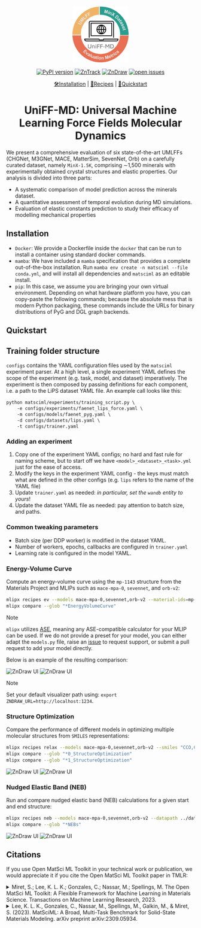 <div align="center">
<p align="center">
  <img src="uniff.png" alt="My Project Logo" width="150">
</p>



[![PyPI version](https://badge.fury.io/py/mlipx.svg)](https://badge.fury.io/py/mlipx)
[![ZnTrack](https://img.shields.io/badge/Powered%20by-ZnTrack-%23007CB0)](https://zntrack.readthedocs.io/en/latest/)
[![ZnDraw](https://img.shields.io/badge/works_with-ZnDraw-orange)](https://github.com/zincware/zndraw)
[![open issues](https://img.shields.io/badge/contributions-welcome-brightgreen.svg?style=flat)](https://github.com/basf/mlipx/issues)



[🛠️Installation](https://mlipx.readthedocs.io/en/latest/installation.html) |
[📜Recipes](https://mlipx.readthedocs.io/en/latest/recipes.html) |
[🚀Quickstart](https://mlipx.readthedocs.io/en/latest/quickstart.html)

</div>

<div style="text-align: center;">
    <h1>UniFF-MD: Universal Machine Learning Force Fields Molecular Dynamics</h1>
</div>

We present a comprehensive evaluation of six state-of-the-art UMLFFs (CHGNet, M3GNet,
MACE, MatterSim, SevenNet, Orb) on a carefully curated dataset, namely
`MinX-1.5K`, comprising ∼1,500 minerals with experimentally obtained crystal
structures and elastic properties. Our analysis is divided into three parts: 
-  A systematic comparison of model prediction across the minerals dataset.
-  A quantitative assessment of temporal evolution during MD simulations.
-  Evaluation of elastic constants prediction to study their efficacy of modelling mechanical properties

## Installation

- `Docker`: We provide a Dockerfile inside the `docker` that can be run to install a container using standard docker commands.
- `mamba`: We have included a `mamba` specification that provides a complete out-of-the-box installation. Run `mamba env create -n matsciml --file conda.yml`, and will install all dependencies and `matsciml` as an editable install.
- `pip`: In this case, we assume you are bringing your own virtual environment. Depending on what hardware platform you have, you can copy-paste the following commands; because the absolute mess that is modern Python packaging, these commands include the URLs for binary distributions of PyG and DGL graph backends.


## Quickstart

## Training folder structure

`configs` contains the YAML configuration files used by the `matsciml` experiment parser.
At a high level, a single experiment YAML defines the scope of the experiment (e.g. task,
model, and dataset) imperatively. The experiment is then composed by passing definitions
for each component, i.e. a path to the LiPS dataset YAML file. An example call looks
like this:

```console
python matsciml/experiments/training_script.py \
	-e configs/experiments/faenet_lips_force.yaml \
	-m configs/models/faenet_pyg.yaml \
	-d configs/datasets/lips.yaml \
	-t configs/trainer.yaml
```

### Adding an experiment

1. Copy one of the experiment YAML configs; no hard and fast rule for naming scheme,
but to start off we have `<model>_<dataset>_<task>.yml` just for the ease of access.
2. Modify the keys in the experiment YAML config - the keys must match what are
defined in the other configs (e.g. `lips` refers to the name of the YAML file)
3. Update `trainer.yaml` as needed: _in particular, set the `wandb` entity to yours_!
4. Update the dataset YAML file as needed: pay attention to batch size, and paths.

### Common tweaking parameters

- Batch size (per DDP worker) is modified in the dataset YAML.
- Number of workers, epochs, callbacks are configured in `trainer.yaml`
- Learning rate is configured in the model YAML.

### Energy-Volume Curve

Compute an energy-volume curve using the `mp-1143` structure from the Materials Project and MLIPs such as `mace-mpa-0`, `sevennet`, and `orb-v2`:

```bash
mlipx recipes ev --models mace-mpa-0,sevennet,orb-v2 --material-ids=mp-1143 --repro
mlipx compare --glob "*EnergyVolumeCurve"
```

> [!NOTE]
> `mlipx` utilizes [ASE](https://wiki.fysik.dtu.dk/ase/index.html),
> meaning any ASE-compatible calculator for your MLIP can be used.
> If we do not provide a preset for your model, you can either adapt the `models.py` file, raise an [issue](https://github.com/basf/mlipx/issues/new) to request support, or submit a pull request to add your model directly.

Below is an example of the resulting comparison:

![ZnDraw UI](https://github.com/user-attachments/assets/2036e6d9-3342-4542-9ddb-bbc777d2b093#gh-dark-mode-only "ZnDraw UI")
![ZnDraw UI](https://github.com/user-attachments/assets/c2479d17-c443-4550-a641-c513ede3be02#gh-light-mode-only "ZnDraw UI")

> [!NOTE]
> Set your default visualizer path using: `export ZNDRAW_URL=http://localhost:1234`.

### Structure Optimization

Compare the performance of different models in optimizing multiple molecular structures from `SMILES` representations:

```bash
mlipx recipes relax --models mace-mpa-0,sevennet,orb-v2 --smiles "CCO,C1=CC2=C(C=C1O)C(=CN2)CCN" --repro
mlipx compare --glob "*0_StructureOptimization"
mlipx compare --glob "*1_StructureOptimization"
```

![ZnDraw UI](https://github.com/user-attachments/assets/7e26a502-3c59-4498-9b98-af8e17a227ce#gh-dark-mode-only "ZnDraw UI")
![ZnDraw UI](https://github.com/user-attachments/assets/a68ac9f5-e3fe-438d-ad4e-88b60499b79e#gh-light-mode-only "ZnDraw UI")

### Nudged Elastic Band (NEB)

Run and compare nudged elastic band (NEB) calculations for a given start and end structure:

```bash
mlipx recipes neb --models mace-mpa-0,sevennet,orb-v2 --datapath ../data/neb_end_p.xyz --repro
mlipx compare --glob "*NEBs"
```

![ZnDraw UI](https://github.com/user-attachments/assets/a2e80caf-dd86-4f14-9101-6d52610b9c34#gh-dark-mode-only "ZnDraw UI")
![ZnDraw UI](https://github.com/user-attachments/assets/0c1eb681-a32c-41c2-a15e-2348104239dc#gh-light-mode-only "ZnDraw UI")

## Citations

If you use Open MatSci ML Toolkit in your technical work or publication, we would appreciate it if you cite the Open MatSci ML Toolkit paper in TMLR:

<details>

<summary>
Miret, S.; Lee, K. L. K.; Gonzales, C.; Nassar, M.; Spellings, M. The Open MatSci ML Toolkit: A Flexible Framework for Machine Learning in Materials Science. Transactions on Machine Learning Research, 2023.
</summary>

```bibtex
@article{openmatscimltoolkit,
  title = {The Open {{MatSci ML}} Toolkit: {{A}} Flexible Framework for Machine Learning in Materials Science},
  author = {Miret, Santiago and Lee, Kin Long Kelvin and Gonzales, Carmelo and Nassar, Marcel and Spellings, Matthew},
  year = {2023},
  journal = {Transactions on Machine Learning Research},
  issn = {2835-8856}
}
```

</details>



<details>

<summary>
Lee, K. L. K., Gonzales, C., Nassar, M., Spellings, M., Galkin, M., & Miret, S. (2023). MatSciML: A Broad, Multi-Task Benchmark for Solid-State Materials Modeling. arXiv preprint arXiv:2309.05934.
</summary>

```bibtex
@article{lee2023matsciml,
  title={MatSciML: A Broad, Multi-Task Benchmark for Solid-State Materials Modeling},
  author={Lee, Kin Long Kelvin and Gonzales, Carmelo and Nassar, Marcel and Spellings, Matthew and Galkin, Mikhail and Miret, Santiago},
  journal={arXiv preprint arXiv:2309.05934},
  year={2023}
}
```

</details>
